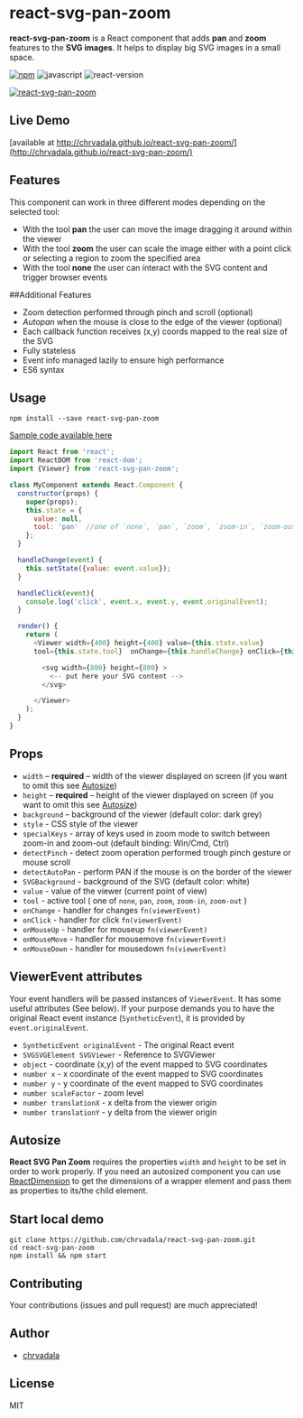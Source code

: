 # react-svg-pan-zoom
**react-svg-pan-zoom** is a React component that adds **pan** and **zoom** features to the **SVG images**. It helps to display big SVG images in a small space.

[![npm](https://img.shields.io/npm/v/react-svg-pan-zoom.svg?maxAge=2592000?style=plastic)](https://www.npmjs.com/package/react-svg-pan-zoom)
![javascript](https://img.shields.io/badge/javascript-ES6-fbde34.svg)
![react-version](https://img.shields.io/badge/react%20version-15.0.0%20or%20later-61dafb.svg)

[![react-svg-pan-zoom](https://raw.githubusercontent.com/chrvadala/react-svg-pan-zoom/master/react-svg-pan-zoom.gif)](http://chrvadala.github.io/react-svg-pan-zoom/)

## Live Demo
[available at http://chrvadala.github.io/react-svg-pan-zoom/](http://chrvadala.github.io/react-svg-pan-zoom/)

## Features
This component can work in three different modes depending on the selected tool:
- With the tool **pan** the user can move the image dragging it around within the viewer
- With the tool **zoom** the user can scale the image either with a point click or selecting a region to zoom the specified area
- With the tool **none** the user can interact with the SVG content and trigger browser events

##Additional Features
- Zoom detection performed through pinch and scroll (optional)
- *Autopan* when the mouse is close to the edge of the viewer (optional)
- Each callback function receives (x,y) coords mapped to the real size of the SVG
- Fully stateless
- Event info managed lazily to ensure high performance
- ES6 syntax


## Usage
```
npm install --save react-svg-pan-zoom
```

[Sample code available here](https://github.com/chrvadala/react-svg-pan-zoom/blob/master/demo/demo.js)
```js
import React from 'react';
import ReactDOM from 'react-dom';
import {Viewer} from 'react-svg-pan-zoom';

class MyComponent extends React.Component {
  constructor(props) {
    super(props);
    this.state = {
      value: null,
      tool: 'pan'  //one of `none`, `pan`, `zoom`, `zoom-in`, `zoom-out`
    };
  }

  handleChange(event) {
    this.setState({value: event.value});
  }

  handleClick(event){
    console.log('click', event.x, event.y, event.originalEvent);
  }

  render() {
    return (
      <Viewer width={400} height={400} value={this.state.value}
      tool={this.state.tool}  onChange={this.handleChange} onClick={this.handleClick}>

        <svg width={800} height={800} >
          <-- put here your SVG content -->
        </svg>

      </Viewer>
    );
  }
}
```

## Props
  - `width` – **required** – width of the viewer displayed on screen (if you want to omit this see [Autosize](#autosize))
  - `height` – **required** – height of the viewer displayed on screen (if you want to omit this see  [Autosize](#autosize))
  - `background` – background of the viewer (default color: dark grey)
  - `style` - CSS style of the viewer
  - `specialKeys` - array of keys used in zoom mode to switch between zoom-in and zoom-out (default binding: Win/Cmd, Ctrl)
  - `detectPinch` - detect zoom operation performed trough pinch gesture or mouse scroll
  - `detectAutoPan` - perform PAN if the mouse is on the border of the viewer
  - `SVGBackground` - background of the SVG (default color: white)
  - `value` - value of the viewer (current point of view)
  - `tool` - active tool ( one of `none`, `pan`, `zoom`, `zoom-in`, `zoom-out` )
  - `onChange` - handler for changes `fn(viewerEvent)`
  - `onClick` - handler for click `fn(viewerEvent)`
  - `onMouseUp` - handler for mouseup `fn(viewerEvent)`
  - `onMouseMove` - handler for mousemove `fn(viewerEvent)`
  - `onMouseDown` - handler for mousedown `fn(viewerEvent)`

## ViewerEvent attributes
Your event handlers will be passed instances of `ViewerEvent`. It has some useful attributes (See below). If your purpose demands you to have  the original React event instance (`SyntheticEvent`), it is provided by `event.originalEvent`.

  - `SyntheticEvent originalEvent` - The original React event
  - `SVGSVGElement SVGViewer` - Reference to SVGViewer
  - `object` - coordinate (x,y) of the event mapped to SVG coordinates
  - `number x` - x coordinate of the event mapped to SVG coordinates
  - `number y` - y coordinate of the event mapped to SVG coordinates
  - `number scaleFactor` - zoom level
  - `number translationX` - x delta from the viewer origin
  - `number translationY` - y delta from the viewer origin

## Autosize
**React SVG Pan Zoom** requires the properties `width` and `height` to be set in order to work properly. If you need an autosized component you can use [ReactDimension](https://github.com/digidem/react-dimensions) to get the dimensions of a wrapper element and pass them as properties to its/the child element.

## Start local demo
```
git clone https://github.com/chrvadala/react-svg-pan-zoom.git
cd react-svg-pan-zoom
npm install && npm start
```

## Contributing
Your contributions (issues and pull request) are much appreciated!

## Author
- [chrvadala](https://github.com/chrvadala)

## License
MIT
